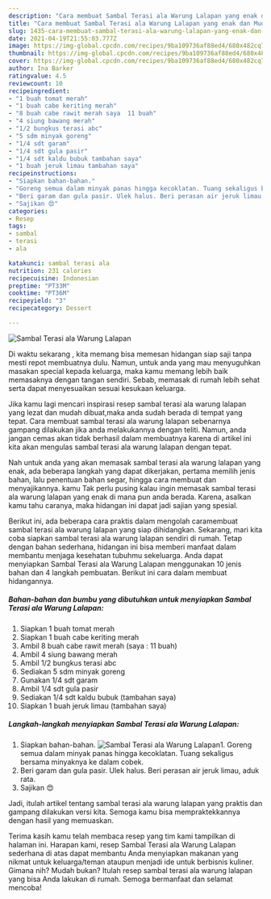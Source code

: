 ```yaml
---
description: "Cara membuat Sambal Terasi ala Warung Lalapan yang enak dan Mudah Dibuat"
title: "Cara membuat Sambal Terasi ala Warung Lalapan yang enak dan Mudah Dibuat"
slug: 1435-cara-membuat-sambal-terasi-ala-warung-lalapan-yang-enak-dan-mudah-dibuat
date: 2021-04-19T21:55:03.777Z
image: https://img-global.cpcdn.com/recipes/9ba109736af88ed4/680x482cq70/sambal-terasi-ala-warung-lalapan-foto-resep-utama.jpg
thumbnail: https://img-global.cpcdn.com/recipes/9ba109736af88ed4/680x482cq70/sambal-terasi-ala-warung-lalapan-foto-resep-utama.jpg
cover: https://img-global.cpcdn.com/recipes/9ba109736af88ed4/680x482cq70/sambal-terasi-ala-warung-lalapan-foto-resep-utama.jpg
author: Ina Barker
ratingvalue: 4.5
reviewcount: 10
recipeingredient:
- "1 buah tomat merah"
- "1 buah cabe keriting merah"
- "8 buah cabe rawit merah saya  11 buah"
- "4 siung bawang merah"
- "1/2 bungkus terasi abc"
- "5 sdm minyak goreng"
- "1/4 sdt garam"
- "1/4 sdt gula pasir"
- "1/4 sdt kaldu bubuk tambahan saya"
- "1 buah jeruk limau tambahan saya"
recipeinstructions:
- "Siapkan bahan-bahan."
- "Goreng semua dalam minyak panas hingga kecoklatan. Tuang sekaligus bersama minyaknya ke dalam cobek."
- "Beri garam dan gula pasir. Ulek halus. Beri perasan air jeruk limau, aduk rata."
- "Sajikan 😍"
categories:
- Resep
tags:
- sambal
- terasi
- ala

katakunci: sambal terasi ala 
nutrition: 231 calories
recipecuisine: Indonesian
preptime: "PT33M"
cooktime: "PT36M"
recipeyield: "3"
recipecategory: Dessert

---
```



![Sambal Terasi ala Warung Lalapan](https://img-global.cpcdn.com/recipes/9ba109736af88ed4/680x482cq70/sambal-terasi-ala-warung-lalapan-foto-resep-utama.jpg)

Di waktu  sekarang , kita memang bisa memesan hidangan siap saji tanpa mesti repot membuatnya dulu. Namun, untuk anda yang mau menyuguhkan masakan special kepada keluarga, maka kamu memang lebih baik memasaknya dengan tangan sendiri. Sebab, memasak di rumah lebih sehat serta dapat menyesuaikan sesuai kesukaan keluarga.

Jika kamu lagi mencari inspirasi resep sambal terasi ala warung lalapan yang lezat dan mudah dibuat,maka anda sudah berada di tempat yang tepat. Cara membuat sambal terasi ala warung lalapan  sebenarnya gampang dilakukan jika anda melakukannya dengan teliti. Namun, anda jangan cemas akan tidak berhasil dalam membuatnya 
karena di artikel ini kita akan mengulas sambal terasi ala warung lalapan dengan tepat.  



Nah untuk anda yang akan memasak sambal terasi ala warung lalapan yang enak, ada beberapa langkah yang dapat dikerjakan, pertama memilih jenis bahan, lalu penentuan bahan segar, hingga cara membuat dan menyajikannya. kamu Tak perlu pusing kalau ingin memasak sambal terasi ala warung lalapan yang enak di mana pun anda berada. Karena, asalkan kamu  tahu caranya, maka hidangan ini dapat jadi sajian yang spesial.

Berikut ini, ada beberapa cara praktis  dalam mengolah caramembuat sambal terasi ala warung lalapan yang siap dihidangkan. Sekarang, mari kita coba siapkan sambal terasi ala warung lalapan sendiri di rumah. Tetap dengan bahan sederhana, hidangan ini bisa memberi manfaat dalam membantu menjaga kesehatan tubuhmu sekeluarga. Anda dapat menyiapkan Sambal Terasi ala Warung Lalapan menggunakan 10 jenis bahan dan 4 langkah pembuatan. Berikut ini cara dalam membuat hidangannya.

<!--inarticleads1-->

##### Bahan-bahan dan bumbu yang dibutuhkan untuk menyiapkan Sambal Terasi ala Warung Lalapan:

1. Siapkan 1 buah tomat merah
1. Siapkan 1 buah cabe keriting merah
1. Ambil 8 buah cabe rawit merah (saya : 11 buah)
1. Ambil 4 siung bawang merah
1. Ambil 1/2 bungkus terasi abc
1. Sediakan 5 sdm minyak goreng
1. Gunakan 1/4 sdt garam
1. Ambil 1/4 sdt gula pasir
1. Sediakan 1/4 sdt kaldu bubuk (tambahan saya)
1. Siapkan 1 buah jeruk limau (tambahan saya)




<!--inarticleads2-->

##### Langkah-langkah menyiapkan Sambal Terasi ala Warung Lalapan:

1. Siapkan bahan-bahan.
<img src="https://img-global.cpcdn.com/steps/a6a80ed8ac493f08/160x128cq70/sambal-terasi-ala-warung-lalapan-langkah-memasak-1-foto.jpg" alt="Sambal Terasi ala Warung Lalapan">1. Goreng semua dalam minyak panas hingga kecoklatan. Tuang sekaligus bersama minyaknya ke dalam cobek.
1. Beri garam dan gula pasir. Ulek halus. Beri perasan air jeruk limau, aduk rata.
1. Sajikan 😍




Jadi, itulah artikel tentang  sambal terasi ala warung lalapan  yang praktis dan gampang dilakukan versi kita. Semoga kamu bisa mempraktekkannya dengan hasil yang memuaskan. 

Terima kasih kamu telah membaca resep yang tim kami tampilkan di halaman ini. Harapan kami, resep  Sambal Terasi ala Warung Lalapan sederhana di atas dapat membantu Anda menyiapkan makanan yang nikmat untuk keluarga/teman ataupun menjadi ide untuk berbisnis kuliner. Gimana nih? Mudah bukan? Itulah resep sambal terasi ala warung lalapan yang bisa Anda lakukan di rumah. Semoga bermanfaat dan selamat mencoba!

